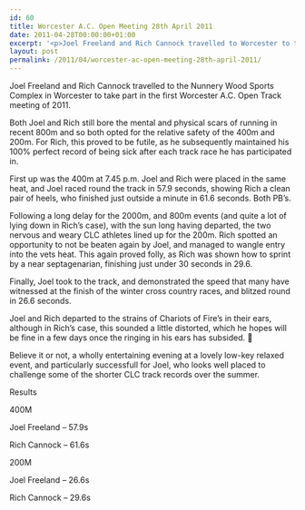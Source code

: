 ```yaml
---
id: 60
title: Worcester A.C. Open Meeting 28th April 2011
date: 2011-04-28T00:00:00+01:00
excerpt: '<p>Joel Freeland and Rich Cannock travelled to Worcester to take part in the Worcester A.C. Open track meeting.</p><p>Click read more to see how they got on.</p>'
layout: post
permalink: /2011/04/worcester-ac-open-meeting-28th-april-2011/
---
```

Joel Freeland and Rich Cannock travelled to the Nunnery Wood Sports Complex in Worcester to take part in the first Worcester A.C. Open Track meeting of 2011.

Both Joel and Rich still bore the mental and physical scars of running in recent 800m and so both opted for the relative safety of the 400m and 200m. For Rich, this proved to be futile, as he subsequently maintained his 100% perfect record of being sick after each track race he has participated in.

First up was the 400m at 7.45 p.m. Joel and Rich were placed in the same heat, and Joel raced round the track in 57.9 seconds, showing Rich a clean pair of heels, who finished just outside a minute in 61.6 seconds. Both PB&#8217;s.

Following a long delay for the 2000m, and 800m events (and quite a lot of lying down in Rich&#8217;s case), with the sun long having departed, the two nervous and weary CLC athletes lined up for the 200m. Rich spotted an opportunity to not be beaten again by Joel, and managed to wangle entry into the vets heat. This again proved folly, as Rich was shown how to sprint by a near septagenarian, finishing just under 30 seconds in 29.6.

Finally, Joel took to the track, and demonstrated the speed that many have witnessed at the finish of the winter cross country races, and blitzed round in 26.6 seconds.

Joel and Rich departed to the strains of Chariots of Fire&#8217;s in their ears, although in Rich&#8217;s case, this sounded a little distorted, which he hopes will be fine in a few days once the ringing in his ears has subsided. 🙂

Believe it or not, a wholly entertaining evening at a lovely low-key relaxed event, and particularly successfull for Joel, who looks well placed to challenge some of the shorter CLC track records over the summer.

Results

400M

Joel Freeland &#8211; 57.9s

Rich Cannock &#8211; 61.6s

200M

Joel Freeland &#8211; 26.6s

Rich Cannock &#8211; 29.6s